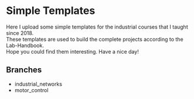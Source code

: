 # Simple Templates
Here I upload some simple templates for the industrial courses that I taught since 2018.<br />
These templates are used to build the complete projects according to the Lab-Handbook.<br />
Hope you could find them interesting. Have a nice day!<br />
## Branches<br /> 
- industrial_networks
- motor_control
